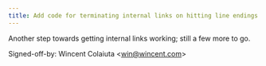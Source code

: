 ```yaml
---
title: Add code for terminating internal links on hitting line endings (wikitext, 9dd814f)
---
```


Another step towards getting internal links working; still a few more to go.

Signed-off-by: Wincent Colaiuta &lt;win@wincent.com&gt;

